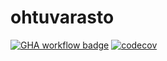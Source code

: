 # ohtuvarasto

[![GHA workflow badge](https://github.com/lmunter/ohtuvarasto/workflows/CI/badge.svg)](https://github.com/lmunter/ohtuvarasto/actions) [![codecov](https://codecov.io/github/lmunter/ohtuvarasto/graph/badge.svg?token=CRDS3C3IMS)](https://codecov.io/github/lmunter/ohtuvarasto)
